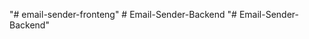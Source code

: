 "# email-sender-fronteng" 
#   E m a i l - S e n d e r - B a c k e n d  
 "# Email-Sender-Backend" 
